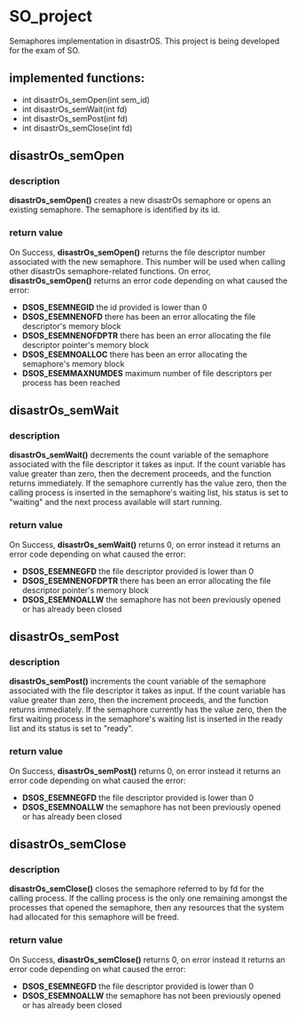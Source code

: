 # SO_project
Semaphores implementation in disastrOS. This project is being developed for the exam of SO.

## implemented functions:

- int disastrOs_semOpen(int sem_id)
- int disastrOs_semWait(int fd)
- int disastrOs_semPost(int fd)
- int disastrOs_semClose(int fd)

## disastrOs_semOpen

### description

**disastrOs_semOpen()** creates a new disastrOs semaphore or opens an existing semaphore. The semaphore is identified by its id.

### return value

On Success, **disastrOs_semOpen()** returns the file descriptor number associated with the new semaphore. This number will be used when calling other disastrOs semaphore-related functions. On error, **disastrOs_semOpen()** returns an error code depending on what caused the error:

- **DSOS_ESEMNEGID**      the id provided is lower than 0
- **DSOS_ESEMNENOFD**     there has been an error allocating the file descriptor's memory block
- **DSOS_ESEMNENOFDPTR**  there has been an error allocating the file descriptor pointer's memory block
- **DSOS_ESEMNOALLOC**    there has been an error allocating the semaphore's memory block
- **DSOS_ESEMMAXNUMDES**  maximum number of file descriptors per process has been reached

## disastrOs_semWait

### description

**disastrOs_semWait()** decrements the count variable of the semaphore associated with the file descriptor it takes as input. If the count variable has value greater than zero, then the decrement proceeds, and the function returns immediately. If the semaphore currently has the value zero, then the calling process is inserted in the semaphore's waiting list, his status is set to "waiting" and the next process available will start running.

### return value

On Success, **disastrOs_semWait()** returns 0, on error instead it returns an error code depending on what caused the error:

- **DSOS_ESEMNEGFD**      the file descriptor provided is lower than 0
- **DSOS_ESEMNENOFDPTR**  there has been an error allocating the file descriptor pointer's memory block
- **DSOS_ESEMNOALLW**     the semaphore has not been previously opened or has already been closed

## disastrOs_semPost

### description

**disastrOs_semPost()** increments the count variable of the semaphore associated with the file descriptor it takes as input. If the count variable has value greater than zero, then the increment proceeds, and the function returns immediately. If the semaphore currently has the value zero, then the first waiting process in the semaphore's waiting list is inserted in the ready list and its status is set to "ready".

### return value

On Success, **disastrOs_semPost()** returns 0, on error instead it returns an error code depending on what caused the error:

- **DSOS_ESEMNEGFD**      the file descriptor provided is lower than 0
- **DSOS_ESEMNOALLW**     the semaphore has not been previously opened or has already been closed

## disastrOs_semClose

### description

**disastrOs_semClose()** closes the semaphore referred to by fd for the calling process. If the calling process is the only one remaining amongst the processes that opened the semaphore, then any resources that the system had allocated for this semaphore will be freed.

### return value

On Success, **disastrOs_semClose()** returns 0, on error instead it returns an error code depending on what caused the error:

- **DSOS_ESEMNEGFD**      the file descriptor provided is lower than 0
- **DSOS_ESEMNOALLW**     the semaphore has not been previously opened or has already been closed
